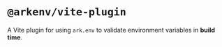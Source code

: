 # `@arkenv/vite-plugin`

A Vite plugin for using `ark.env` to validate environment variables in **build time**.
